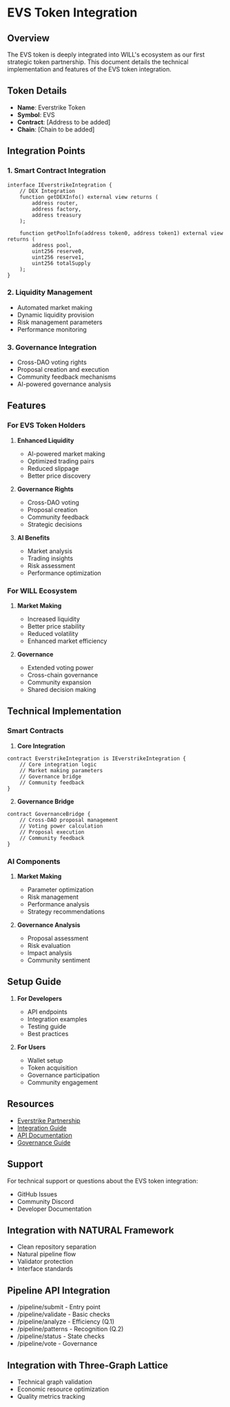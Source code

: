 # EVS Token Integration

## Overview

The EVS token is deeply integrated into WILL's ecosystem as our first strategic token partnership. This document details the technical implementation and features of the EVS token integration.

## Token Details

- **Name**: Everstrike Token
- **Symbol**: EVS
- **Contract**: [Address to be added]
- **Chain**: [Chain to be added]

## Integration Points

### 1. Smart Contract Integration

```solidity
interface IEverstrikeIntegration {
    // DEX Integration
    function getDEXInfo() external view returns (
        address router,
        address factory,
        address treasury
    );
    
    function getPoolInfo(address token0, address token1) external view returns (
        address pool,
        uint256 reserve0,
        uint256 reserve1,
        uint256 totalSupply
    );
}
```

### 2. Liquidity Management

- Automated market making
- Dynamic liquidity provision
- Risk management parameters
- Performance monitoring

### 3. Governance Integration

- Cross-DAO voting rights
- Proposal creation and execution
- Community feedback mechanisms
- AI-powered governance analysis

## Features

### For EVS Token Holders

1. **Enhanced Liquidity**
   - AI-powered market making
   - Optimized trading pairs
   - Reduced slippage
   - Better price discovery

2. **Governance Rights**
   - Cross-DAO voting
   - Proposal creation
   - Community feedback
   - Strategic decisions

3. **AI Benefits**
   - Market analysis
   - Trading insights
   - Risk assessment
   - Performance optimization

### For WILL Ecosystem

1. **Market Making**
   - Increased liquidity
   - Better price stability
   - Reduced volatility
   - Enhanced market efficiency

2. **Governance**
   - Extended voting power
   - Cross-chain governance
   - Community expansion
   - Shared decision making

## Technical Implementation

### Smart Contracts

1. **Core Integration**
```solidity
contract EverstrikeIntegration is IEverstrikeIntegration {
    // Core integration logic
    // Market making parameters
    // Governance bridge
    // Community feedback
}
```

2. **Governance Bridge**
```solidity
contract GovernanceBridge {
    // Cross-DAO proposal management
    // Voting power calculation
    // Proposal execution
    // Community feedback
}
```

### AI Components

1. **Market Making**
   - Parameter optimization
   - Risk management
   - Performance analysis
   - Strategy recommendations

2. **Governance Analysis**
   - Proposal assessment
   - Risk evaluation
   - Impact analysis
   - Community sentiment

## Setup Guide

1. **For Developers**
   - API endpoints
   - Integration examples
   - Testing guide
   - Best practices

2. **For Users**
   - Wallet setup
   - Token acquisition
   - Governance participation
   - Community engagement

## Resources

- [Everstrike Partnership](Everstrike-Partnership.md)
- [Integration Guide](Integration-Guide.md)
- [API Documentation](API-Documentation.md)
- [Governance Guide](Governance.md)

## Support

For technical support or questions about the EVS token integration:
- GitHub Issues
- Community Discord
- Developer Documentation


## Integration with NATURAL Framework
- Clean repository separation
- Natural pipeline flow
- Validator protection
- Interface standards

## Pipeline API Integration
- /pipeline/submit - Entry point
- /pipeline/validate - Basic checks
- /pipeline/analyze - Efficiency (Q.1)
- /pipeline/patterns - Recognition (Q.2)
- /pipeline/status - State checks
- /pipeline/vote - Governance

## Integration with Three-Graph Lattice
- Technical graph validation
- Economic resource optimization
- Quality metrics tracking